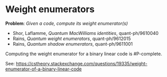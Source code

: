 # Weight enumerators

**Problem**: *Given a code, compute its weight enumerator(s)*

- Shor, Laflamme, *Quantum MacWilliams identities*, quant-ph/9610040
- Rains, *Quantum weight enumerators*, quant-ph/9612015
- Rains, *Quantum shadow enumerators*, quant-ph/9611001

Computing the weight enumerator for a binary linear code is #P-complete.

See: https://cstheory.stackexchange.com/questions/19335/weight-enumerator-of-a-binary-linear-code
